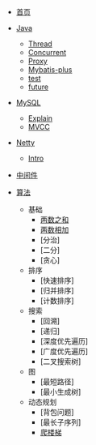 - [首页](/README.md)
  
- [Java](/java/README.md)
  - [Thread](/java/java/thread.md)
  - [Concurrent](/java/java/concurrent.md)
  - [Proxy](/java/dynamic-proxy-in-java.md)
  - [Mybatis-plus](/java/resultmap-in-mybatis-plus.md)
  - [test](/java/testable-mock.md)
  - [future](/java/java-in-the-future.md)

- [MySQL](/mysql/README.md)
  - [Explain](/mysql/how-to-use-mysql-explain.md)
  - [MVCC](/mysql/mysql-transaction-innodb-mvcc.md)

- [Netty](/netty/README.md)
  - [Intro](/netty/the-truth-of-netty.md)
  
- [中间件](/middleware/README.md)

- [算法](/leet-code/README.md)
  - 基础
    - [两数之和](/leet-code/0001-two-sum.md)
    - [两数相加](/leet-code/0002-add-two-numbers.md)
    - [分治]
    - [二分]
    - [贪心]
  - 排序
    - [快速排序]
    - [归并排序]
    - [计数排序]
  - 搜索
    - [回溯]
    - [递归]
    - [深度优先遍历]
    - [广度优先遍历]
    - [二叉搜索树]
  - 图
    - [最短路径]
    - [最小生成树]
  - 动态规划
    - [背包问题]
    - [最长子序列]
    - [爬楼梯](/leet-code/0070-climbing-stairs.md)
